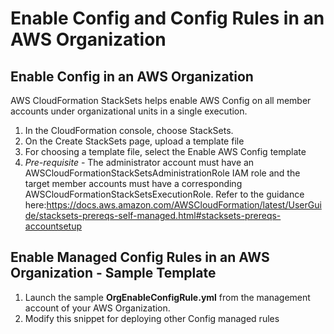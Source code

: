 <p align="center">
</p>

# Enable Config and Config Rules in an AWS Organization

## Enable Config in an AWS Organization
AWS CloudFormation StackSets helps enable AWS Config on all member accounts under organizational units in a single execution. 

1. In the CloudFormation console, choose StackSets.
2. On the Create StackSets page, upload a template file
3. For choosing a template file, select the Enable AWS Config template
4. *Pre-requisite* - The administrator account must have an AWSCloudFormationStackSetsAdministrationRole IAM role and the target member accounts must have a corresponding AWSCloudFormationStackSetsExecutionRole. Refer to the guidance here:https://docs.aws.amazon.com/AWSCloudFormation/latest/UserGuide/stacksets-prereqs-self-managed.html#stacksets-prereqs-accountsetup

## Enable Managed Config Rules in an AWS Organization - Sample Template

1. Launch the sample **OrgEnableConfigRule.yml** from the management account of your AWS Organization.
1. Modify this snippet for deploying other Config managed rules